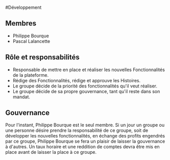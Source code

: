 #Développement 

## Membres 
- Philippe Bourque 
- Pascal Lalancette

## Rôle et responsabilités 
- Responsable de mettre en place et réaliser les nouvelles Fonctionnalités de la plateforme.
- Rédige des Fonctionnalités, rédige et approuve les Histoires.
- Le groupe décide de la priorité des fonctionnalités qu'il veut réaliser.
- Le groupe décide de sa propre gouvernance, tant qu'il reste dans son mandat.

## Gouvernance
Pour l'instant, Philippe Bourque est le seul membre. Si un jour un groupe ou une personne désire prendre la responsabilité de ce groupe, soit de développer les nouvelles fonctionnalités, en échange des profits engendrés par ce groupe, Philippe Bourque se fera un plaisir de laisser la gouvernance à d'autres. Un taux horaire et une reddition de comptes devra être mis en place avant de laisser la place à ce groupe. 

